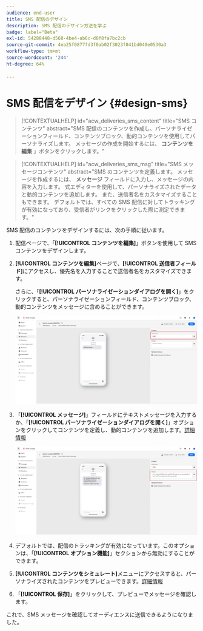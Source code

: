 ```yaml
---
audience: end-user
title: SMS 配信のデザイン
description: SMS 配信のデザイン方法を学ぶ
badge: label="Beta"
exl-id: 54288448-d568-4be4-ab6c-d0f8fa7bc2cb
source-git-commit: 4ea25f0877fd3f0ab02f3023f041bd040e0530a3
workflow-type: tm+mt
source-wordcount: '244'
ht-degree: 64%

---
```


# SMS 配信をデザイン {#design-sms}

>[!CONTEXTUALHELP]
>id="acw_deliveries_sms_content"
>title="SMS コンテンツ"
>abstract="SMS 配信のコンテンツを作成し、パーソナライゼーションフィールド、コンテンツブロック、動的コンテンツを使用してパーソナライズします。 メッセージの作成を開始するには、 **コンテンツを編集** 」ボタンをクリックします。"



>[!CONTEXTUALHELP]
>id="acw_deliveries_sms_msg"
>title="SMS メッセージコンテンツ"
>abstract="SMS のコンテンツを定義します。 メッセージを作成するには、 **メッセージ** フィールドに入力し、メッセージの内容を入力します。 式エディターを使用して、パーソナライズされたデータと動的コンテンツを追加します。 また、送信者名をカスタマイズすることもできます。 デフォルトでは、すべての SMS 配信に対してトラッキングが有効になっており、受信者がリンクをクリックした際に測定できます。"


SMS 配信のコンテンツをデザインするには、次の手順に従います。

1. 配信ページで、「**[!UICONTROL コンテンツを編集]**」ボタンを使用して SMS コンテンツをデザインします。

1. **[!UICONTROL コンテンツを編集]**&#x200B;ページで、**[!UICONTROL 送信者フィールド]**&#x200B;にアクセスし、優先名を入力することで送信者名をカスタマイズできます。

   さらに、「**[!UICONTROL パーソナライゼーションダイアログを開く]**」をクリックすると、パーソナライゼーションフィールド、コンテンツブロック、動的コンテンツをメッセージに含めることができます。

   ![](assets/sms_content_1.png)

1. 「**[!UICONTROL メッセージ]**」フィールドにテキストメッセージを入力するか、「**[!UICONTROL パーソナライゼーションダイアログを開く]**」オプションをクリックしてコンテンツを定義し、動的コンテンツを追加します。[詳細情報](../personalization/gs-personalization.md)

   ![](assets/sms_content_2.png)

1. デフォルトでは、配信のトラッキングが有効になっています。このオプションは、「**[!UICONTROL オプション機能]**」セクションから無効にすることができます。

1. **[!UICONTROL コンテンツをシミュレート]**&#x200B;メニューにアクセスすると、パーソナライズされたコンテンツをプレビューできます。[詳細情報](send-sms.md#preview-sms)

1. 「**[!UICONTROL 保存]**」をクリックして、プレビューでメッセージを確認します。

これで、SMS メッセージを確認してオーディエンスに送信できるようになりました。
